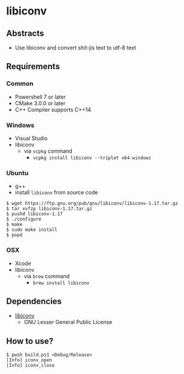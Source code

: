 # libiconv

## Abstracts

* Use libiconv and convert shit-jis text to utf-8 text

## Requirements

### Common

* Powershell 7 or later
* CMake 3.0.0 or later
* C++ Compiler supports C++14

### Windows

* Visual Studio
* libiconv
  * via `vcpkg` command
    * `vcpkg install libiconv --triplet x64-windows`

### Ubuntu

* g++
* install `libiconv` from source code

````shell
$ wget https://ftp.gnu.org/pub/gnu/libiconv/libiconv-1.17.tar.gz
$ tar xvfzp libiconv-1.17.tar.gz
$ pushd libiconv-1.17
$ ./configure
$ make
$ sudo make install
$ popd
````

### OSX

* Xcode
* libiconv
  * via `brew` command
    * `brew install libiconv`

## Dependencies

* [libiconv](https://www.gnu.org/software/libiconv/)
  * GNU Lesser General Public License

## How to use?

````shell
$ pwsh build.ps1 <Debug/Release>
[Info] iconv_open
[Info] iconv_close
````